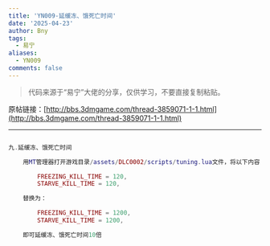 ```yaml
---
title: 'YN009-延缓冻、饿死亡时间'
date: '2025-04-23'
author: Bny
tags:
  - 易宁
aliases:
  - YN009
comments: false
---
```


> 代码来源于“易宁”大佬的分享，仅供学习，不要直接复制粘贴。

原帖链接：[http://bbs.3dmgame.com/thread-3859071-1-1.html](http://bbs.3dmgame.com/thread-3859071-1-1.html)

---

```lua  

九.延缓冻、饿死亡时间	用MT管理器打开游戏目录/assets/DLC0002/scripts/tuning.lua文件，将以下内容：		FREEZING_KILL_TIME = 120,		STARVE_KILL_TIME = 120,	替换为：		FREEZING_KILL_TIME = 1200,		STARVE_KILL_TIME = 1200,	即可延缓冻、饿死亡时间10倍

```  

